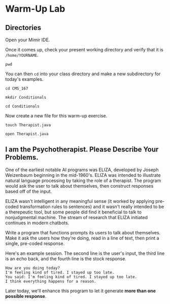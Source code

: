 # Warm-Up Lab

## Directories

Open your Mimir IDE.

Once it comes up, check your present working directory and verify that it is `/home/YOURNAME`.

```
pwd
```

You can then `cd` into your class directory and make a new subdirectory for today's examples.

```
cd CMS_167

mkdir Conditionals

cd Conditionals
```

Now create a new file for this warm-up exercise.

```
touch Therapist.java

open Therapist.java
```

## I am the Psychotherapist. Please Describe Your Problems.

One of the earliest notable AI programs was ELIZA, developed by Joseph Weizenbaum beginning in the mid-1960's. ELIZA was intended to illustrate natural language processing by taking the role of a therapist. The program would ask the user to talk about themselves, then construct responses based off of the input.

ELIZA wasn't intelligent in any meaningful sense (it worked by applying pre-coded transformation rules to sentences) and it wasn't really intended to be a therepeutic tool, but some people did find it beneficial to talk to nonjudgmental machine. The stream of research that ELIZA initiated continues in modern chatbots.

Write a program that functions prompts its users to talk about themselves. Make it ask the users how they're doing, read in a line of text, then print a single, pre-coded response.

Here's an example session. The second line is the user's input, the third line is an echo back, and the fourth line is the stock response.

```
How are you doing today?
I'm feeling kind of tired. I stayed up too late.
You said: I'm feeling kind of tired. I stayed up too late.
I think everything happens for a reason.
```

Later today, we'll enhance this program to let it generate **more than one possible response**.
